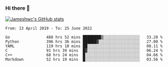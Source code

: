 ### Hi there 👋

[![Jameshwc's GitHub stats](https://github-readme-stats.vercel.app/api?username=jameshwc)](https://github.com/anuraghazra/github-readme-stats)

<!--START_SECTION:waka-->

```text
From: 13 April 2019 - To: 25 June 2022

Go                488 hrs 52 mins ████████▒░░░░░░░░░░░░░░░░   33.28 %
Python            396 hrs 36 mins ██████▓░░░░░░░░░░░░░░░░░░   27.00 %
YAML              119 hrs 10 mins ██░░░░░░░░░░░░░░░░░░░░░░░   08.11 %
C                 91 hrs 39 mins  █▓░░░░░░░░░░░░░░░░░░░░░░░   06.24 %
C++               68 hrs 24 mins  █░░░░░░░░░░░░░░░░░░░░░░░░   04.66 %
Markdown          52 hrs 19 mins  █░░░░░░░░░░░░░░░░░░░░░░░░   03.56 %
```

<!--END_SECTION:waka-->